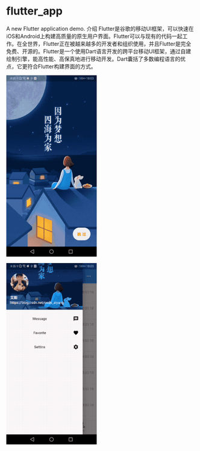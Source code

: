 # flutter_app
A new Flutter application demo.
介绍
Flutter是谷歌的移动UI框架，可以快速在iOS和Android上构建高质量的原生用户界面。Flutter可以与现有的代码一起工作。在全世界，Flutter正在被越来越多的开发者和组织使用，并且Flutter是完全免费、开源的。Flutter是一个使用Dart语言开发的跨平台移动UI框架，通过自建绘制引擎，能高性能、高保真地进行移动开发。Dart囊括了多数编程语言的优点，它更符合Flutter构建界面的方式。


![Image](https://github.com/aiyangtianci/flutter_app/blob/master/aiyang_flutter_demo.gif)


![Image](https://github.com/aiyangtianci/flutter_app/blob/master/aiyang_flutter_app.gif)
